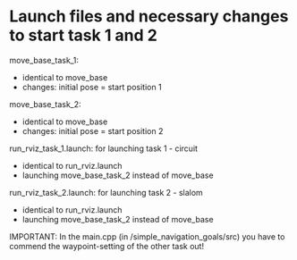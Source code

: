 Launch files and necessary changes to start task 1 and 2
=====
move_base_task_1:
- identical to move_base
- changes: initial pose = start position 1

move_base_task_2:
- identical to move_base
- changes: initial pose = start position 2

run_rviz_task_1.launch:	for launching task 1 - circuit
- identical to run_rviz.launch
- launching move_base_task_2 instead of move_base

run_rviz_task_2.launch:	for launching task 2 - slalom 
- identical to run_rviz.launch
- launching move_base_task_2 instead of move_base

IMPORTANT: In the main.cpp (in /simple_navigation_goals/src) you have to commend the waypoint-setting of the other task out!
